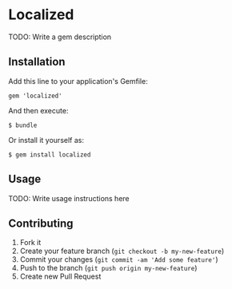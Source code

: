 # Localized

TODO: Write a gem description

## Installation

Add this line to your application's Gemfile:

    gem 'localized'

And then execute:

    $ bundle

Or install it yourself as:

    $ gem install localized

## Usage

TODO: Write usage instructions here

## Contributing

1. Fork it
2. Create your feature branch (`git checkout -b my-new-feature`)
3. Commit your changes (`git commit -am 'Add some feature'`)
4. Push to the branch (`git push origin my-new-feature`)
5. Create new Pull Request
